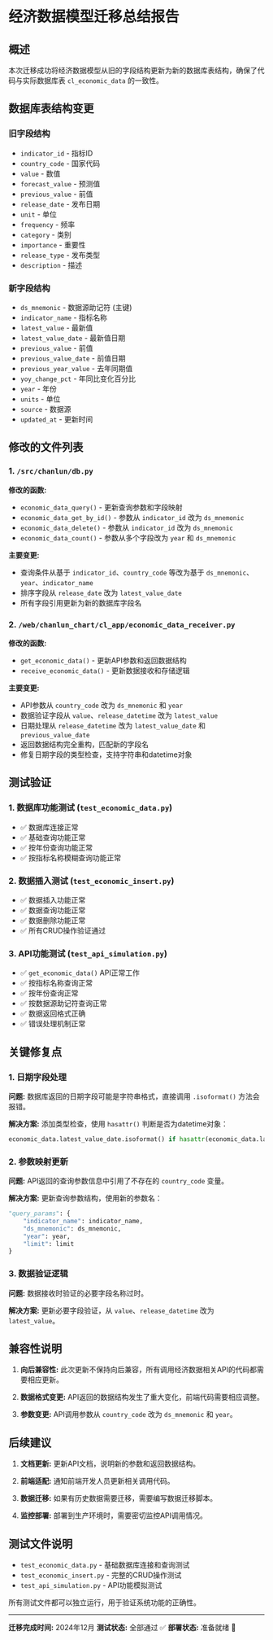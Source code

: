 # 经济数据模型迁移总结报告

## 概述
本次迁移成功将经济数据模型从旧的字段结构更新为新的数据库表结构，确保了代码与实际数据库表 `cl_economic_data` 的一致性。

## 数据库表结构变更

### 旧字段结构
- `indicator_id` - 指标ID
- `country_code` - 国家代码
- `value` - 数值
- `forecast_value` - 预测值
- `previous_value` - 前值
- `release_date` - 发布日期
- `unit` - 单位
- `frequency` - 频率
- `category` - 类别
- `importance` - 重要性
- `release_type` - 发布类型
- `description` - 描述

### 新字段结构
- `ds_mnemonic` - 数据源助记符 (主键)
- `indicator_name` - 指标名称
- `latest_value` - 最新值
- `latest_value_date` - 最新值日期
- `previous_value` - 前值
- `previous_value_date` - 前值日期
- `previous_year_value` - 去年同期值
- `yoy_change_pct` - 年同比变化百分比
- `year` - 年份
- `units` - 单位
- `source` - 数据源
- `updated_at` - 更新时间

## 修改的文件列表

### 1. `/src/chanlun/db.py`
**修改的函数:**
- `economic_data_query()` - 更新查询参数和字段映射
- `economic_data_get_by_id()` - 参数从 `indicator_id` 改为 `ds_mnemonic`
- `economic_data_delete()` - 参数从 `indicator_id` 改为 `ds_mnemonic`
- `economic_data_count()` - 参数从多个字段改为 `year` 和 `ds_mnemonic`

**主要变更:**
- 查询条件从基于 `indicator_id`、`country_code` 等改为基于 `ds_mnemonic`、`year`、`indicator_name`
- 排序字段从 `release_date` 改为 `latest_value_date`
- 所有字段引用更新为新的数据库字段名

### 2. `/web/chanlun_chart/cl_app/economic_data_receiver.py`
**修改的函数:**
- `get_economic_data()` - 更新API参数和返回数据结构
- `receive_economic_data()` - 更新数据接收和存储逻辑

**主要变更:**
- API参数从 `country_code` 改为 `ds_mnemonic` 和 `year`
- 数据验证字段从 `value`、`release_datetime` 改为 `latest_value`
- 日期处理从 `release_datetime` 改为 `latest_value_date` 和 `previous_value_date`
- 返回数据结构完全重构，匹配新的字段名
- 修复日期字段的类型检查，支持字符串和datetime对象

## 测试验证

### 1. 数据库功能测试 (`test_economic_data.py`)
- ✅ 数据库连接正常
- ✅ 基础查询功能正常
- ✅ 按年份查询功能正常
- ✅ 按指标名称模糊查询功能正常

### 2. 数据插入测试 (`test_economic_insert.py`)
- ✅ 数据插入功能正常
- ✅ 数据查询功能正常
- ✅ 数据删除功能正常
- ✅ 所有CRUD操作验证通过

### 3. API功能测试 (`test_api_simulation.py`)
- ✅ `get_economic_data()` API正常工作
- ✅ 按指标名称查询正常
- ✅ 按年份查询正常
- ✅ 按数据源助记符查询正常
- ✅ 数据返回格式正确
- ✅ 错误处理机制正常

## 关键修复点

### 1. 日期字段处理
**问题:** 数据库返回的日期字段可能是字符串格式，直接调用 `.isoformat()` 方法会报错。

**解决方案:** 添加类型检查，使用 `hasattr()` 判断是否为datetime对象：
```python
economic_data.latest_value_date.isoformat() if hasattr(economic_data.latest_value_date, 'isoformat') and economic_data.latest_value_date else (economic_data.latest_value_date if economic_data.latest_value_date else None)
```

### 2. 参数映射更新
**问题:** API返回的查询参数信息中引用了不存在的 `country_code` 变量。

**解决方案:** 更新查询参数结构，使用新的参数名：
```python
"query_params": {
    "indicator_name": indicator_name,
    "ds_mnemonic": ds_mnemonic,
    "year": year,
    "limit": limit
}
```

### 3. 数据验证逻辑
**问题:** 数据接收时验证的必要字段名称过时。

**解决方案:** 更新必要字段验证，从 `value`、`release_datetime` 改为 `latest_value`。

## 兼容性说明

1. **向后兼容性:** 此次更新不保持向后兼容，所有调用经济数据相关API的代码都需要相应更新。

2. **数据格式变更:** API返回的数据结构发生了重大变化，前端代码需要相应调整。

3. **参数变更:** API调用参数从 `country_code` 改为 `ds_mnemonic` 和 `year`。

## 后续建议

1. **文档更新:** 更新API文档，说明新的参数和返回数据结构。

2. **前端适配:** 通知前端开发人员更新相关调用代码。

3. **数据迁移:** 如果有历史数据需要迁移，需要编写数据迁移脚本。

4. **监控部署:** 部署到生产环境时，需要密切监控API调用情况。

## 测试文件说明

- `test_economic_data.py` - 基础数据库连接和查询测试
- `test_economic_insert.py` - 完整的CRUD操作测试
- `test_api_simulation.py` - API功能模拟测试

所有测试文件都可以独立运行，用于验证系统功能的正确性。

---

**迁移完成时间:** 2024年12月
**测试状态:** 全部通过 ✅
**部署状态:** 准备就绪 🚀